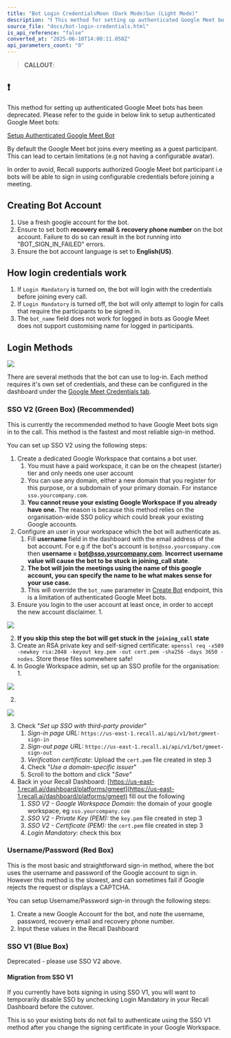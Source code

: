 ```yaml
---
title: "Bot Login CredentialsMoon (Dark Mode)Sun (Light Mode)"
description: "❗️ This method for setting up authenticated Google Meet bots has been deprecated. Please refer to the guide in below link to setup authenticated Google Meet bots:: Setup Authenticated Google Meet Bot By default the Google Meet bot joins every meeting as a guest participant. This can lead to certain ..."
source_file: "docs/bot-login-credentials.html"
is_api_reference: "false"
converted_at: "2025-06-10T14:00:11.058Z"
api_parameters_count: "0"
---
```

> **CALLOUT**:

## ❗️

This method for setting up authenticated Google Meet bots has been deprecated. Please refer to the guide in below link to setup authenticated Google Meet bots:

[Setup Authenticated Google Meet Bot](google-meet-login-getting-started)

By default the Google Meet bot joins every meeting as a guest participant. This can lead to certain limitations (e.g not having a configurable avatar).

In order to avoid, Recall supports authorized Google Meet bot participant i.e bots will be able to sign in using configurable credentials before joining a meeting.

## Creating Bot Account

[](#creating-bot-account)

1.  Use a fresh google account for the bot.
2.  Ensure to set both **recovery email** & **recovery phone number** on the bot account. Failure to do so can result in the bot running into "BOT\_SIGN\_IN\_FAILED" errors.
3.  Ensure the bot account language is set to **English(US)**.

## How login credentials work

[](#how-login-credentials-work)

1.  If `Login Mandatory` is turned on, the bot will login with the credentials before joining every call.
2.  If `Login Mandatory` is turned off, the bot will only attempt to login for calls that require the participants to be signed in.
3.  The `bot_name` field does not work for logged in bots as Google Meet does not support customising name for logged in participants.

## Login Methods

[](#login-methods)

![](https://files.readme.io/a07ae06-image.png)

There are several methods that the bot can use to log-in. Each method requires it's own set of credentials, and these can be configured in the dashboard under the [Google Meet Credentials tab](https://api.recall.ai/dashboard/platforms/gmeet).

### SSO V2 (Green Box) (Recommended)

[](#sso-v2-green-box-recommended)

This is currently the recommended method to have Google Meet bots sign in to the call. This method is the fastest and most reliable sign-in method.

You can set up SSO V2 using the following steps:

1.  Create a dedicated Google Workspace that contains a bot user.
    1.  You must have a paid workspace, it can be on the cheapest (starter) tier and only needs one user account
    2.  You can use any domain, either a new domain that you register for this purpose, or a subdomain of your primary domain. For instance `sso.yourcompany.com`.
    3.  **You cannot reuse your existing Google Workspace if you already have one.** The reason is because this method relies on the organisation-wide SSO policy which could break your existing Google accounts.
2.  Configure an user in your workspace which the bot will authenticate as.
    1.  Fill **username** field in the dashboard with the email address of the bot account. For e.g if the bot's account is `bot@sso.yourcompany.com` then **username = [bot@sso.yourcompany.com](mailto:bot@sso.yourcompany.com)**. **Incorrect username value will cause the bot to be stuck in joining\_call state**.
    2.  **The bot will join the meetings using the name of this google account, you can specify the name to be what makes sense for your use case.**
    3.  This will override the `bot_name` parameter in [Create Bot](/reference/bot_create) endpoint, this is a limitation of authenticated Google Meet bots.
3.  Ensure you login to the user account at least once, in order to accept the new account disclaimer.
    1.


![](https://files.readme.io/4f82faa-image_3.png)

2.  **If you skip this step the bot will get stuck in the `joining_call` state**
3.  Create an RSA private key and self-signed certificate: `openssl req -x509 -newkey rsa:2048 -keyout key.pem -out cert.pem -sha256 -days 3650 -nodes`. Store these files somewhere safe!
4.  In Google Workspace admin, set up an SSO profile for the organisation:
    1.


![](https://files.readme.io/b561cfa-Screenshot_2023-07-13_at_2.21.29_pm.png)

2.


![](https://files.readme.io/2952082-Screenshot_2023-07-13_at_2.28.35_pm.png)

3.  Check "*Set up SSO with third-party provider*"
    1.  *Sign-in page URL:* `https://us-east-1.recall.ai/api/v1/bot/gmeet-sign-in`
    2.  *Sign-out page URL:* `https://us-east-1.recall.ai/api/v1/bot/gmeet-sign-out`
    3.  *Verification certificate*: Upload the `cert.pem` file created in step 3
    4.  Check "*Use a domain-specific issuer*"
    5.  Scroll to the bottom and click "*Save*"
4.  Back in your Recall Dashboard: [https://us-east-1.recall.ai/dashboard/platforms/gmeet](https://us-east-1.recall.ai/dashboard/platforms/gmeet) fill out the following
    1.  *SSO V2 - Google Workspace Domain:* the domain of your google workspace, eg `sso.yourcompany.com`
    2.  *SSO V2 - Private Key (PEM):* the `key.pem` file created in step 3
    3.  *SSO V2 - Certificate (PEM):* the `cert.pem` file created in step 3
    4.  *Login Mandatory*: check this box

### Username/Password (Red Box)

[](#usernamepassword-red-box)

This is the most basic and straightforward sign-in method, where the bot uses the username and password of the Google account to sign in. However this method is the slowest, and can sometimes fail if Google rejects the request or displays a CAPTCHA.

You can setup Username/Password sign-in through the following steps:

1.  Create a new Google Account for the bot, and note the username, password, recovery email and recovery phone number.
2.  Input these values in the Recall Dashboard

### SSO V1 (Blue Box)

[](#sso-v1-blue-box)

Deprecated - please use SSO V2 above.

#### Migration from SSO V1

[](#migration-from-sso-v1)

If you currently have bots signing in using SSO V1, you will want to temporarily disable SSO by unchecking Login Mandatory in your Recall Dashboard before the cutover.

This is so your existing bots do not fail to authenticate using the SSO V1 method after you change the signing certificate in your Google Workspace.
